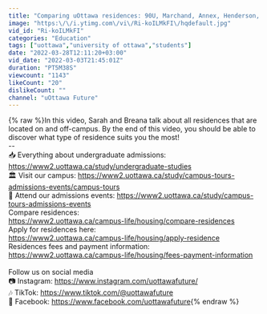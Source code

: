 ```yaml
---
title: "Comparing uOttawa residences: 90U, Marchand, Annex, Henderson, Stanton, etc."
image: "https:\/\/i.ytimg.com\/vi\/Ri-koILMkFI\/hqdefault.jpg"
vid_id: "Ri-koILMkFI"
categories: "Education"
tags: ["uottawa","university of ottawa","students"]
date: "2022-03-28T12:11:20+03:00"
vid_date: "2022-03-03T21:45:01Z"
duration: "PT5M38S"
viewcount: "1143"
likeCount: "20"
dislikeCount: ""
channel: "uOttawa Future"
---
```

{% raw %}In this video, Sarah and Breana talk about all residences that are located on and off-campus. By the end of this video, you should be able to discover what type of residence suits you the most!<br />--<br />📥 Everything about undergraduate admissions: <a rel="nofollow" target="blank" href="https://www2.uottawa.ca/study/undergraduate-studies">https://www2.uottawa.ca/study/undergraduate-studies</a><br />🏛 Visit our campus: <a rel="nofollow" target="blank" href="https://www2.uottawa.ca/study/campus-tours-admissions-events/campus-tours">https://www2.uottawa.ca/study/campus-tours-admissions-events/campus-tours</a><br />👋 Attend our admissions events: <a rel="nofollow" target="blank" href="https://www2.uottawa.ca/study/campus-tours-admissions-events">https://www2.uottawa.ca/study/campus-tours-admissions-events</a><br />Compare residences:<br /><a rel="nofollow" target="blank" href="https://www2.uottawa.ca/campus-life/housing/compare-residences">https://www2.uottawa.ca/campus-life/housing/compare-residences</a> <br />Apply for residences here:<br /><a rel="nofollow" target="blank" href="https://www2.uottawa.ca/campus-life/housing/apply-residence">https://www2.uottawa.ca/campus-life/housing/apply-residence</a> <br />Residences fees and payment information:<br /><a rel="nofollow" target="blank" href="https://www2.uottawa.ca/campus-life/housing/fees-payment-information">https://www2.uottawa.ca/campus-life/housing/fees-payment-information</a><br /><br />Follow us on social media<br />📷 Instagram:  <a rel="nofollow" target="blank" href="https://www.instagram.com/uottawafuture/">https://www.instagram.com/uottawafuture/</a><br />🎶 TikTok: <a rel="nofollow" target="blank" href="https://www.tiktok.com/@uottawafuture">https://www.tiktok.com/@uottawafuture</a><br />💙 Facebook: <a rel="nofollow" target="blank" href="https://www.facebook.com/uottawafuture">https://www.facebook.com/uottawafuture</a>{% endraw %}
